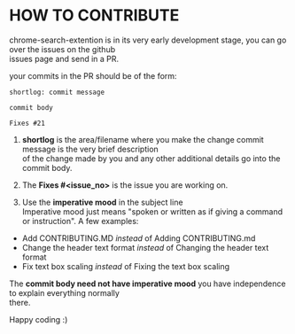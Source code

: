 HOW TO CONTRIBUTE
=================

chrome-search-extention is in its very early development stage, you can go over the issues on the github  
issues page and send in a PR.

your commits in the PR should be of the form:

```
shortlog: commit message

commit body

Fixes #21
```

1. **shortlog** is the area/filename where you make the change commit message is the very brief description  
 of the change made by you and any other additional details go into the commit body.

2. The **Fixes #<issue_no>** is the issue you are working on.

3. Use the **imperative mood** in the subject line  
   Imperative mood just means "spoken or written as if giving a command or instruction". A few examples:
   
- Add CONTRIBUTING.MD *instead* of Adding CONTRIBUTING.md
- Change the header text format *instead* of Changing the header text format
- Fix text box scaling *instead* of Fixing the text box scaling

The **commit body need not have imperative mood** you have independence to explain everything normally  
there.

Happy coding :)
